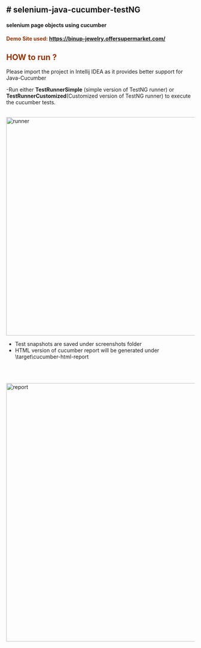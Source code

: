 <h2><strong># selenium-java-cucumber-testNG</strong></h2>
<h4>selenium page objects using cucumber</h4>
<p><span style="color: #993300;"><strong>Demo Site used:&nbsp;<a href="https://binup-jewelry.offersupermarket.com/">https://binup-jewelry.offersupermarket.com/</a></strong></span></p>
<h2><span style="color: #993300;"><strong>HOW to run ? </strong></span></h2>
<p>Please import the project in Intellij IDEA as it provides better support for Java-Cucumber</p>
<p>-Run either <strong>TestRunnerSimple</strong> (simple version of TestNG runner) or <strong>TestRunnerCustomized</strong>(Customized version of TestNG runner) to execute the cucumber tests.</p>
<p>&nbsp;<img src="https://cloud.githubusercontent.com/assets/10625539/26386980/09a5ace0-3fff-11e7-8a96-03b2fe653114.PNG" alt="runner" width="1004" height="583" /></p>
<ul>
<li>Test snapshots are saved under&nbsp;screenshots folder</li>
<li>HTML version of cucumber report will be generated under \target\cucumber-html-report</li>
</ul>
<p>&nbsp;</p>
<p>&nbsp;<img src="https://cloud.githubusercontent.com/assets/10625539/26387055/934f0edc-3fff-11e7-920f-cc20bf47d96b.PNG" alt="report" width="750" height="690" /></p>
